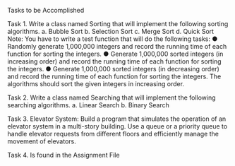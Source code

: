 Tasks to be Accomplished

Task 1. Write a class named Sorting that will implement the following sorting algorithms.
a. Bubble Sort
b. Selection Sort
c. Merge Sort
d. Quick Sort
Note: You have to write a test function that will do the following tasks:
● Randomly generate 1,000,000 integers and record the running time of
each function for sorting the integers.
● Generate 1,000,000 sorted integers (in increasing order) and record the
running time of each function for sorting the integers.
● Generate 1,000,000 sorted integers (in decreasing order) and record the
running time of each function for sorting the integers.
The algorithms should sort the given integers in increasing order.

Task 2. Write a class named Searching that will implement the following searching
algorithms. 
a. Linear Search
b. Binary Search

Task 3. Elevator System: Build a program that simulates the operation of an elevator
system in a multi-story building. Use a queue or a priority queue to handle
elevator requests from different floors and efficiently manage the movement of
elevators.

Task 4. Is found in the Assignment File
